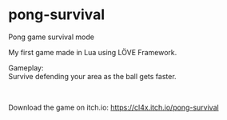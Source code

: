 # pong-survival
Pong game survival mode

My first game made in Lua using LÖVE Framework.
<br>

Gameplay:
<br>
Survive defending your area as the ball gets faster.

<br>

Download the game on itch.io: https://cl4x.itch.io/pong-survival


